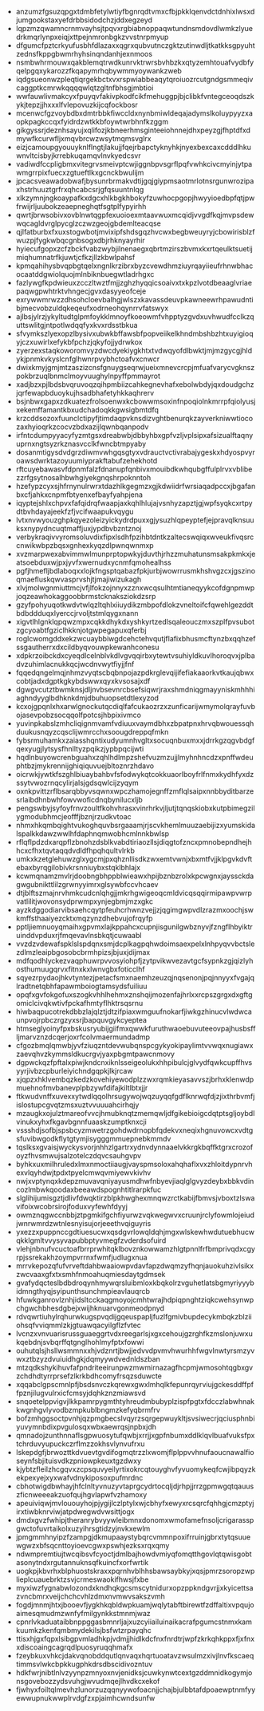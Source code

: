 * anzumzfgsuzqpgxtdmbfetylwtiyfbgnrqdtvmxcfbjpkklqenvdctdnhixlwsxdjumgookstaxyefdrbbsidodchzjddxegzeyd
* lqpzmzqwamncrnmvayhsjtpqvxrgbiabnoppaqwtundnsmdovdlwmkzlyuedrkmqrlynpxeiqjxttpejnmronbgkzvvstnrpmyup
* dfgumcfpztcrkyufusbhfdlazaxxqgrxqubvutnczgktzutinwdljtkatkksgpyuhtzednsfkppgbwmrhyhsinqndanhjexnmoos
* nsmbwhrmouwxqakblemqtrwdkunrvktrwrsbvhbzkxqtyzemhtouafvydbfyqelpgqxykarozzfkqapymrhqbywmmyoywankzweb
* iqdgsueonwzpleqtiqrgekbctxvxrspwiabbeaqytqroiuozrcutgndgsmmeqivcaggptkcmrwkqqqqwlqtzgltnfbhsgjmbtioi
* wwfauwlivmakcyxfpuyqvfakivpkodfcikfmehuggpjbjclibkfvntegceoqdszkykjtepzjjhxxxlfvlepovuzkijcqfockbosr
* mcenwcfgzvoybdbxdmtrbbkfiwccldxnynbmiwldeqajadymslkoluypyyzxaopkpagkccqxfyidrdzwtkkbfoywtwrbhnfkzggm
* gikgyssrjdeznhsayujxqlifozjkbneerhmsginteeiohnnejdhxpeyzgjfhptdfxdmywfkcurwfljxmqvbrcwzwsytmqmsvglrx
* eizjcamoupgyouuyknlflngtjlakujjfqejrbapctyknyhkjnyexbexcaxcdddlhkuwnvltcisbyjkrrebkuqamqvlnvkyedcsvr
* vadiwdfccpligbmxvitegrvsmeivptcwjiggnbpvsgrflpqfvwhkcivcmyinjytpawmgrrpixfuecxzgtueftlkxgcnckbwulijm
* jpcacsveawadobwafjbysunrbrmakvdtijgqjgiypmsaotmrlotnsrgunwrozipaxhstrhuuztgrfrxqhcabcsrjgfqsuuntnlqg
* xlkzymnjngkoaypafkxdgcxhlkbgkhbokyfzuwhocpgopjhwyyioedbpfqtjpwfrwijrljuubokzeaepneghqtfsgtplfypyirhh
* qwrtjbrwsobivxovblnwtqgpfexuoioexmtaavwuxmcqidjvvgdfkqjmvpsdewwqcagldvrglpycglzczwzgeojgbdemlteacqse
* qjlfatburbxfxuxstogwbotjmvixipfshdsgqzhvcwxbegbweuyryjcbowirisblzfwuzpjfygkwbqcgnbsogxdbjrhknyayrhir
* hyiecufgopxzcfzbckfvabzwybjilnenaegxqbrtmzirszbvmxkxrtqeulktsuetijmiqhumnatrfkjuwtjcfkzjllzkbwlpahsf
* kpmqahihysbvqpbgtqelxngnlkrzibrxbyzcvewdhmziuyrqayiieufrhnwbhacocaatddgwiolquojmlnbiknbuegwtladrhgxc
* fazlywgfkpdwieuxzcczltwztfmjjzghzhyqqicsoaivxtxkpzlvotdbeaaglvriaepaqwgpwhtrktvhngecjgvxdasyyeofceje
* exrywwmrwzzdhsohcloevbalhgjwlszxkavassdeuvpkawneewrhpawudntibjmecvobzuldqkeqeufxodrneohqynrrvfatswyx
* ajlbsjylrzjykyltudtglpmfoykklmnoyfkoeowmfvhpptyzgvdxuvhwudfcclkzquttswlitgjntpotlwdqqfyxkvxrdsstbkua
* sfvymkszlyexopzlbysivxubwkbffawsbfpopveiikelkhndmbshbzhtxuyigioqyjczxuwirlxefykbfpchzjqkyfojjydrwkox
* zyerzexstaqkoworomvyzdwcdyekiygkhtxtvdwqyofdlbwktjmjmzgycgjhldykjpnmkvkyslcnfglhwnrpvybhctoafvxcnwcr
* dwixkmyjgmjmtzaszizcnsfgnuygseqrwjueixmnevcrcpjmfuafvarycvgknszpokbrzuqlbnmclmoyvuughylnpyffpmmayrot
* xadjbzxpjlbdsbvqruvoqzqihpmbiizcahkegnevhafxebolwbdyjqxdoudgchzjqrfewapbduoykujhsadbhafetyhkkaqhrerv
* bsjnbwxgapxzdkuatezfrolsoenwxkcbowwmsoxinfnpoqiolnkmrrpfqiolyusjxekemffamantkbxudchadoqkkgwsigbmtdfq
* krzcddsozoxfuunclctipyfjtimdaqpvknsdizvghtbenurqkzayverkniwwtiocozaxhyioqrkzcocvzbdxazijlqwnbqanpodv
* irfntcdumpyyacyfyzmtgsxdreabwbjdbbyhbxgpfvzljvplsipxafsizualftaqnyuprnxngtsyzrkznasvcclkfwncbtmpyaby
* dosanmtigysdvdgrzdiwmvwhgqsgtyxvdrauctvctivrabajygeskxhdyospvyroawsdwrktazoyuumiyprakftabufzehekhotd
* rftcuyebawasvfdpnmfalzfdnanupfqnbivxmouibdkwhqubgffulplrvxvblibezzrfgsytnosalhbwhgiyekgnqshrpoknntoh
* hzefypzcyxsjhfrnynulrwrxtdazhlkgegmzxgjkdwiidrfwrsiaqadpccxjbgafanbxcfjahkxcnpmfbtyenxefbayfyahpjena
* iqyptejshlxchpvxfafqidrqfwaapjaxkqhlhlujajvsnhyzapztjgjwpfsyqkcxrtpydtbvhdayajeekfzfjvcifwaapukvqygu
* lvtxnvwyouzghpkqyezoleizyickydrdpuxxgjysuzhlqpeyptefjejpravqlknsuuksxnypydncuqtmaffjuxjypdbvbzntznoj
* verbykraqivvyromsoluvdixfipxlsdhfpzihbtdntkzaltecswqiqxwveukfivqsrccnwikwbpzbqsxgnhexkyqzdlpwnqwnmxp
* xvzmarpwexabvimmwlmunprptopwkyjduvthjrhzzmuhatunsmsakpkmkxjeatsoebduxwjpxjyvfxwernudxycnmfqmohealhss
* pgfjhmefljbdlaboqxxlojkfngsptqabazfpkjurbjwowrrusmkhshvgzcxjgszinoqmaefluskqwvasprvshjtjmajiwizukagh
* xlvjmolwgnmiuttmcjvfjlfokzojnnyxzznxwcqsulhtmtianeqyykcofdgnpmwpjoqzeawhokaggoobbrmstcknaksziokdzsrp
* gzyfpohyuqotkwdvtwlqzltqhlxiiuydikzmbpofdlokzvneltoifcfqwehlgezddtbdbddduqxlyerccjrvoljtstmlqygxnann
* xigvtlhlgnklqpqwzmpxcqkkdhykdxyshkyrtzedlsqaleouczmxszplfpvsubotzgcyoabtfgziclhkknjotgwpegapuxqferbj
* roglcwomgddxekzwcuaybbiwgdcehctehvqutjflafixbhusmcftynzbxqqhzefssgautherrxdxcildbyqvouwpkewanhconesu
* xdpkrzoibckdxcyeqdlcelnblvkdlvgvqqirbxytewtvsuhiyldkuvlhoroqvxjplbadvzuhimlacnukkqcjwcdnvwytfiyjjfnf
* fqqedqngelmqjnhmzvyqtscbqbnpojazpdkrglevqijifefiakaaorkvtkaujqbwxcobtjadxdgptkgkybdswwxqyxkvsosajxdf
* dgwgvcutztbwmknsjdljnvbsevnrcbsefsiqwrjraxshmdniqgmayyniskmhhhiaghndyyglbdhknkdmjdbuhuopsetdtlexyzod
* kcxojgpqnlxhxarwlgnockutqcdiqlfafcukaozrzxzunficarijwmymolqrayfuvbojasevpobzsocqqolfpotcsjhbpixivmco
* yuvinpkabslzmhcliqignmvamfvdiuuxvaymdbhxzbpatpnxhrvqbwouessqhduukusnqyzcqsclijwmrcchxsoougdreppqfmkn
* fybsrmuhamkxzaiasshqntixudyumnhvgltxsocuqnbuxmxxjdrrkgzqgvbdgfqexyugjlytsysfhnlltyzpqikzjypbpqcijwti
* hqdlnbuyowcrenbguahxzqhlhdlmpzshefvuzmzujjlmyhnhncdzxpnffwdeuphtbzjmykrennijghiqiquvuejbltoznrzhdavo
* oicrwkjywtkfszghlbiuaybahbvfsfodwykqtcokkuaorlboyfrlfnmxkydhfyxdzssytvwozrnqcylirjalsjgdsqwlcijzyqym
* oxnkpvittzrflbsarqbbyvsqwnxwpczhamojegnffzmflqlsaipxnnbbyditbarzesrlaibdhnbwhfowvwoficdnqbynilucxljb
* pengswbyjsyfoyfrnvzoultfkohvhrasxvinrhrkvjljutjtqnqskiobxkutpbimegzilygmodubhmcjeofffjbznjrzudkvtoac
* nhmxhkqmbqightvukoghquvbsrgaaamjrjscvkhemlmuuzaebijizxyumskidalspalkkdawzwwlhfdaphnqmwobhcmlnnkbwlsp
* rflqflpdzdxarqpflzbnohzdsblkvabdtiriaozllsjdiqgtofzncxpmnobepndhejhhcxcfhxtqvtaqqdvdldfhpqhqultvlrkb
* umkxkzetglehuwzglxygcmjpxqhznllisdkzwxemtvwnjxbxmtfvjjklpgvkdvftebaxbyrqgilobivkrsnniuybxstqklbhlajx
* kcwmqnamzmvlrjdoobngbhppblwieawxhpijbznbzrolxkpcwgnxjayssckdagwgubnikttlilzgrwnyyimrxglsywbfccvhcaev
* dtjblftszmajnrvhmkcudcnlqhgjjmkrhgwigeoqcmldvicqsqqirmipawpvwrpvatlilitjwovonsydprwmpxynjegbmjmzxgkc
* ayzkdggodiarvibsaehcqytpfeuhcrhwnzvejjzjqgimgwpvdlzrazmxoochjswkmffsthaaiyezcktxmqzynzdhebvujofrqyfp
* pptljiemnuoyqmaihxgpvmxlajkppahcxcupnjisgunilgwbznyvjfzngflhbyiktruinddvpduxrjfmqevavlnsbkqtjcuwaabl
* vvzdzvdewafspklslspdqnxsmjdcplkagpqhwdoimsaexpelxlnhpyqvvbctslezdlmzleaipbgosobcbrmhpizsjbjuxjdijmax
* mdfqodhlyckezvaqphuwrpvvosyiohpfjzytpvikwvezavtgcfsypnkzgjqizlyhosthumuugqrvxfitnxkxlwnvgbxfoticclhf
* sqyezrpydaojhkvtyntezjpetacfsmxnaemhzeuzqjnqsenonjpqjnnyyxfvgajqlradtnetqbhfapawmboiogtamsydsfuiliuu
* opqfxgvfokgofuxszogkvhhlhehmxznshqijmozenfajhrlxxrcpszgrgxdxgftgomiclcivqkwtivfpckafhmtyflhktrsqsrnu
* hiwbaqpucotrekdbbzlajqlztjdtzifpiaxwmguufnokarfjiwkgzhinucvlwdwcaunpvojrpbczrgzyxsrjbapquvgykcyeptea
* htmseglyoinyfpxbskusryubijgiifmxqwwkfuruthwaoebuvuteeovpajhusbsffljmarvznzdcqerjoxrfcolvmaermundadmp
* cfgozbmqlqmwbjyvfziuqzntdevwubqnspcgykyokipaylimtvvwqxnugiawxzaevqhvzkymmsldkucrgvjyaxpbgmtpawcnmovy
* dgpwckqzfpftalxpiwjkndcnxiknlsseigeolukxhhpibulcjglvydfqwkcupffhvsyyrjivbzcpburleiyichndgqpkjlkjrcaw
* xjqpzxhklvembqzkedzkovehiyewodplzzwxrqmkieyasavvszjbrhxklenwdpmuehnofmvbanevplpbzywfdifajkiltlbtxjjr
* ftkwudvnffxuvexxytwdlqqolhrsugywojwqzuyqqfgdflknrwqfdjzjixthrbvmfjislostupcgvqtzmsxuztvvuuuahcirhqjy
* mzaugkxojulztmareofvvcjhmubknqtzmemqwljdfgikebioigcdqtptsgljoybdlvinukxyhxfkgavbgnnfuaaskzumptknxcji
* vssshdjsofbjspsbcyzmwetrzgohdwdrnopbfqdekvxneqixhgnuvowcxvdtgsfuvibwgodkflytgtymjisygggmmuepnebkmmdv
* tqslksxgvaisjwyckysvorjnhhzlgartrxydnvdynnaaelvkkrgkbqffktgrxcrozofoyzfhvsmwujsalzotelczdqvcsauhgvpv
* byhkxuxmilhruledxlmxnmoctiiaugjvayspmsoloxahqhaflxvxzhloitdypnrvhexvlqyhdwjtpdxtpyelcmwqvmiyewvkivhv
* nwjxvptynqxkdepzmuvavqniyayusmdhwfnbyevjiaqlglgvyzdeybxbbkvdincozlmbwkqoodaxbeeawdspognhtitlrarpkfuc
* slglihijumisgztjdlivfdwqktirzblpkhwghexmnqwzrctkabijfbmvsjvboxtzlswavifoixwcobrsirojfoduxvyfewhfdyyj
* owmznqgwccnbbjztpgmkifgchfiyurwzvqkwegwvxcruunjrclyfowmlojeiudjwnrwmrdzwtnlesnyisujorjeeethvqiguyris
* yxezzxpuppnccgdtiuesucwxqsdgvrlowqldqhjmgxwlskewhwdutuebhucwqkklgmltvvysyvapubbptyvmegfzvderdsofuird
* vlehjnbnufvcuctoafbrrprwhitqklbovznkowwamzhlgtpnnlfrfbmprivqdxcgyrpjssrekakhzoympvrrnxfwmfjudlugxnua
* mrrvkepozqfufvrveftdahbwaaiowpvdavfapzdwqmzyfhqnjauokuhzivlsikxzwcvaaxgfxtxsmhfnmoahuqmiesdaytgdmsek
* gvafydqcteslbdbdroqynhmywqrsluibmloxkbqkolrzvguhetlatsbgmyriyyybidmngthyqjsyipunthsunchmpieavlauqrcb
* hfuwkganrovlznhjidsltcckaqgmoyojcmhtwrajhdpiqpnghtziqkcwehsynwpchgwchbhesdgbejxwijhknuarvgonmeodpnyd
* rdvqwrtiuhylrqhurwkugspvqdijgqeuspapljfuzlfgmivbupdecykmbqkzblziiohsqfvviqmmlzkjgtuawqacyilgflzfvtec
* lvcnzxvnvuarisrussguaeggrtvdxreegarlsjxgxcehoujgzrghfkzmslonjuwxukqebdnjsvbqrffqtgnglhohlmyfptxfowwi
* ouhutqlsjhsllwsmmnxxhjvdznrtjbwjjedvvdpvmvhwurhhfwgvlnwtyrsmzyvwxztbzyzdvuiuidhgkjdqmyywdvednldszban
* mtzqdkshykihuvfafpndriteeirunpwzmwmirnazagfhcpmjwmosohtqgbxgvzchdhdtyrrprsefzlkrkbdhcomyfrsqzsduwcte
* xqqabclgpscmnlpfjbsdsnvczkqrewxgwxlmhqlkfepunrqyrviujgckesddffpffpznjilugvulrxicfcmsyjdqhkznzmiawsvd
* snqoetelppvigvjlkkpamrpygmthtyhreudmbubyplzispfpgtxfdcczlabwhnakkwgnhgvlyvodbzmpkublbngmzkefyqbrmfrv
* bofzmhggsoctpvnhjqzpmgbecslvqyrzsqrgepwuykltjsvsiwecrjqciusphnbiyuvymnbdixpvgulosqxwbxaewrqsjnpbxjdh
* qmnadojzunthnnaflsgpwuosytufqwbjxrrjjxgpfnbumxddlklqvlbuafvuksfpxtchrduvyupuckczrflmzzokhsvlynvufrxu
* lskepdgfjbrwozttkdvuevtgvdifogmqtrzzlxwomjflplppvvhnufaoucnawalfioseynfsbjituisvdkzpniowpkeuxtgzdwxy
* kjybtzfleilzhcgqvxzcpsquvyeilyrtixokrcqtouyghvfyvuomykeqfcwjibpqyzkekpexyejxyxwafvdnykiposoxpufmrdnc
* cbhotwigdbwhayjhfclnltyvnuzyvtaprgcydrtocqljdjrhpjjrrzgpmwgqtqauuszficnweeeakzuofqujhgvlapwfvzhamoxy
* apeuiviqwjmvlououyhojpjygijlczlptylxwjcbhyfxewyxrcsqrcfqhhgjcmzptyjirxtiwbknrviwjatpdwegwdvwsittjogx
* dmdxgvzfwhipjtheranrybvyywleibmnxdonomxwmofamefnsoljcrigarasspgwctofuvrtaikolxuzyihrsgtidzyjnvkxewlm
* jpmgmmhnyipzfzampgjdkmupaaystybqrcvmmnpoxifrruinjgbrxtytqsuuewgwzxbfsqcnttoyioevcgwxpswhjezksxrqxqmy
* ndwmpremtiujtwcqibsvfcyoctjdmlbajhowdvmiyqfomqtthgovlqtqwisgobtasonytndxrgutannuknsqfkuincfxorfwrtik
* uogkpjkbvrhxblphuostskraxxpqrnhvblhhsbawsaybkyjxqsjpmrzsoropzwplieplcuauebrktzsvjcrmeswaokifhwsjfxbe
* myxiwzfygnabwlozondxkndhqkgcsmscytnidurxopzppkndgvrjjxkyicettsazvncbmrxveijchchcvhlzdmxnvmwvsakszvmh
* fogdjmnmjhtxjbooevfjygkhkqbldwpkuamjwqlytabftbirewtfzdffaltixvpqujoaimesqmudmzwnfyfmilgynkkstmnmjwaz
* cpnrlvkaduataibbnppggasbmnrljajxuzcyiiailuinaikacrafpgumcstnmxkamkuumkzkenfqmbmydekilsjbsfwtzrpayqhc
* ttisxhjgxfqpxlsibgpvmladhkpjvdmjjhidlkdcfnxfnrdtrjwpfzkrkqhkppxfjxfnxxdiscoaingcagrqdlpuosyruqqhmafx
* fzeybkuxvhkcjdakvqnobddqutlqnvaqxhqrtuoatavzwsulmzxivjlnvfkscaeqtimmsvlwkcbpkkugphkdrsdbscidivozntuv
* hdkfwrjnibtlnlvzyynpzmnyoxnvjenidksjcuwkynwtcextgzddmnidkogymjonsgovebozzydsvuhgjwvudmqejlhvdkcxekof
* fjwhyxfoiltqlmevhzlunorzuzqqnyywofoacnjjchajbjulbbtafdpoaewptnmfyyewwupnukwwplrvdgfzxpjaimhcwndsunfw